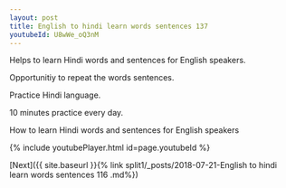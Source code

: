 ```yaml
---
layout: post
title: English to hindi learn words sentences 137 
youtubeId: U8wWe_oQ3nM
---
```

 
 
Helps to learn Hindi words and sentences for English speakers.

Opportunitiy to repeat the words sentences. 

Practice Hindi language. 
 
10 minutes practice every day. 
 
How to learn Hindi words and sentences for English speakers 
 
{% include youtubePlayer.html id=page.youtubeId %}
 
 
[Next]({{ site.baseurl }}{% link  split1/_posts/2018-07-21-English to hindi learn words sentences 116 .md%})
 
